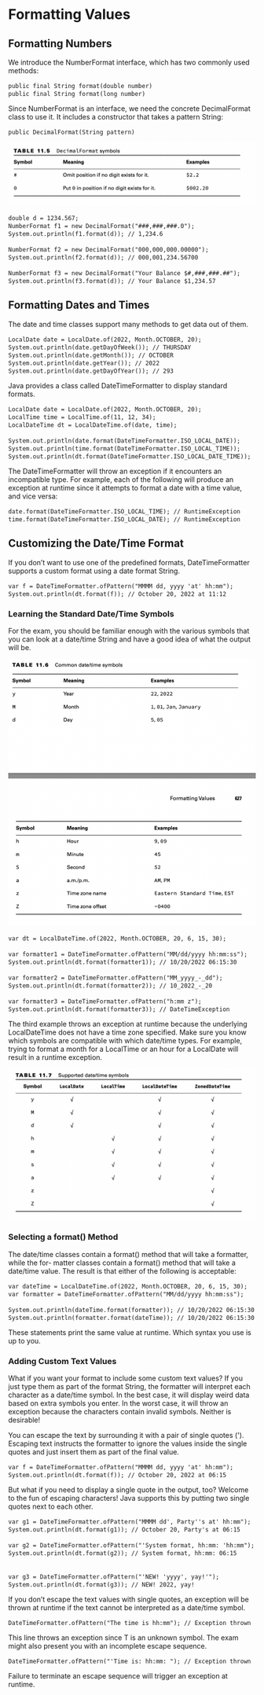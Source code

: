 # Formatting Values

## Formatting Numbers

We introduce the NumberFormat interface, which has two commonly used methods:

    public final String format(double number)
    public final String format(long number)

Since NumberFormat is an interface, we need the concrete DecimalFormat class to use it. It includes a constructor that
takes a pattern String:

    public DecimalFormat(String pattern)

![](formatting_values/DecimalFormat-symbols.png)

    double d = 1234.567;
    NumberFormat f1 = new DecimalFormat("###,###,###.0");
    System.out.println(f1.format(d)); // 1,234.6

    NumberFormat f2 = new DecimalFormat("000,000,000.00000");
    System.out.println(f2.format(d)); // 000,001,234.56700

    NumberFormat f3 = new DecimalFormat("Your Balance $#,###,###.##");
    System.out.println(f3.format(d)); // Your Balance $1,234.57

## Formatting Dates and Times

The date and time classes support many methods to get data out of them.

    LocalDate date = LocalDate.of(2022, Month.OCTOBER, 20); 
    System.out.println(date.getDayOfWeek()); // THURSDAY 
    System.out.println(date.getMonth()); // OCTOBER 
    System.out.println(date.getYear()); // 2022 
    System.out.println(date.getDayOfYear()); // 293

Java provides a class called DateTimeFormatter to display standard formats.

    LocalDate date = LocalDate.of(2022, Month.OCTOBER, 20); 
    LocalTime time = LocalTime.of(11, 12, 34); 
    LocalDateTime dt = LocalDateTime.of(date, time);

    System.out.println(date.format(DateTimeFormatter.ISO_LOCAL_DATE)); 
    System.out.println(time.format(DateTimeFormatter.ISO_LOCAL_TIME)); 
    System.out.println(dt.format(DateTimeFormatter.ISO_LOCAL_DATE_TIME));

The DateTimeFormatter will throw an exception if it encounters an incompatible type. For example, each of the following
will produce an exception at runtime since it attempts to format a date with a time value, and vice versa:

    date.format(DateTimeFormatter.ISO_LOCAL_TIME); // RuntimeException 
    time.format(DateTimeFormatter.ISO_LOCAL_DATE); // RuntimeException

## Customizing the Date/Time Format

If you don’t want to use one of the predefined formats, DateTimeFormatter supports a custom format using a date format
String.

    var f = DateTimeFormatter.ofPattern("MMMM dd, yyyy 'at' hh:mm"); 
    System.out.println(dt.format(f)); // October 20, 2022 at 11:12

### Learning the Standard Date/Time Symbols

For the exam, you should be familiar enough with the various symbols that you can look at a date/time String and have a
good idea of what the output will be.

![](formatting_values/Common-date-time-symbols.png)

    var dt = LocalDateTime.of(2022, Month.OCTOBER, 20, 6, 15, 30);

    var formatter1 = DateTimeFormatter.ofPattern("MM/dd/yyyy hh:mm:ss");
    System.out.println(dt.format(formatter1)); // 10/20/2022 06:15:30 

    var formatter2 = DateTimeFormatter.ofPattern("MM_yyyy_-_dd");
    System.out.println(dt.format(formatter2)); // 10_2022_-_20 

    var formatter3 = DateTimeFormatter.ofPattern("h:mm z");
    System.out.println(dt.format(formatter3)); // DateTimeException

The third example throws an exception at runtime because the underlying LocalDateTime does not have a time zone
specified.
Make sure you know which symbols are compatible with which date/time types. For example, trying to format a month for a
LocalTime or an hour for a LocalDate will result in a runtime exception.

![](formatting_values/Supported-date-time-symbols.png)

### Selecting a format() Method

The date/time classes contain a format() method that will take a formatter, while the for- matter classes contain a
format() method that will take a date/time value. The result is that either of the following is acceptable:

    var dateTime = LocalDateTime.of(2022, Month.OCTOBER, 20, 6, 15, 30); 
    var formatter = DateTimeFormatter.ofPattern("MM/dd/yyyy hh:mm:ss");

    System.out.println(dateTime.format(formatter)); // 10/20/2022 06:15:30 
    System.out.println(formatter.format(dateTime)); // 10/20/2022 06:15:30

These statements print the same value at runtime. Which syntax you use is up to you.

### Adding Custom Text Values

What if you want your format to include some custom text values? If you just type them as part of the format String, the
formatter will interpret each character as a date/time symbol. In the best case, it will display weird data based on
extra symbols you enter. In the worst case, it will throw an exception because the characters contain invalid symbols.
Neither is desirable!

You can escape the text by surrounding it with a pair of single quotes ('). Escaping text instructs the formatter to
ignore the values inside the single quotes and just insert them as part of the final value.

    var f = DateTimeFormatter.ofPattern("MMMM dd, yyyy 'at' hh:mm"); 
    System.out.println(dt.format(f)); // October 20, 2022 at 06:15

But what if you need to display a single quote in the output, too? Welcome to the fun of escaping characters! Java
supports this by putting two single quotes next to each other.

    var g1 = DateTimeFormatter.ofPattern("MMMM dd', Party''s at' hh:mm");
    System.out.println(dt.format(g1)); // October 20, Party's at 06:15

    var g2 = DateTimeFormatter.ofPattern("'System format, hh:mm: 'hh:mm");
    System.out.println(dt.format(g2)); // System format, hh:mm: 06:15


    var g3 = DateTimeFormatter.ofPattern("'NEW! 'yyyy', yay!'");
    System.out.println(dt.format(g3)); // NEW! 2022, yay!

If you don’t escape the text values with single quotes, an exception will be thrown at runtime if the text cannot be
interpreted as a date/time symbol.

    DateTimeFormatter.ofPattern("The time is hh:mm"); // Exception thrown

This line throws an exception since T is an unknown symbol. The exam might also present you with an incomplete escape
sequence.

    DateTimeFormatter.ofPattern("'Time is: hh:mm: "); // Exception thrown

Failure to terminate an escape sequence will trigger an exception at runtime.